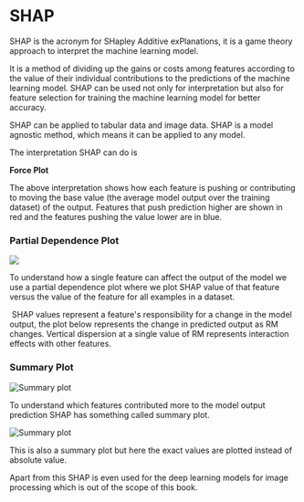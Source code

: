# SHAP

SHAP is the acronym for SHapley Additive exPlanations, it is a game theory approach to interpret the machine learning model.

It is a method of dividing up the gains or costs among features according to the value of their individual contributions to the predictions of the machine learning model. SHAP can be used not only for interpretation but also for feature selection for training the machine learning model for better accuracy.

SHAP can be applied to tabular data and image data. SHAP is a model agnostic method, which means it can be applied to any model.  


The interpretation SHAP can do is 

**Force Plot**  
  

The above interpretation shows how each feature is pushing or contributing to moving the base value \(the average model output over the training dataset\) of the output. Features that push prediction higher are shown in red and the features pushing the value lower are in blue.

### **Partial Dependence Plot** 

![](https://lh5.googleusercontent.com/xpaILWMid_xyQ7viUNI8rD584-C1uvJMNsh0LTpREJh4VRtLHYc27tfwZRWNkSh0kU-WeMayl7IXL2qZbp_3nT3lq3r8E4MOABBxZArgcBgFxv-eWckVMg4d2th0GwqjmJk2lPTI)

To understand how a single feature can affect the output of the model we use a partial dependence plot where we plot SHAP value of that feature versus the value of the feature for all examples in a dataset.

‌ SHAP values represent a feature's responsibility for a change in the model output, the plot below represents the change in predicted output as RM changes. Vertical dispersion at a single value of RM represents interaction effects with other features. 

### **Summary Plot**

![Summary plot](https://lh5.googleusercontent.com/czqK1_0oVj4fU5OnnA49GcMEIGad7UhKJMNh7wCE9VGzezCSHb4ji1ts_S1atsLKwK6HJaAmdMRvYDfRaLxkMF-CiZpDEvsPDp5W-stufPJ124fxsOUo8cpaK44XXq49mxFbTfHS)

To understand which features contributed more to the model output prediction SHAP has something called summary plot.

![Summary plot](https://lh5.googleusercontent.com/iNdXT5IF0sVkDnfeFI0UBFpP0YDBR9xzX1rXj1n_g_l3SQc4m182ti-bmYWFusPRwhrTwJzA25HoE6SW87nnYsHVpGHhCPLgCw2-Z7_fhtRAZbH2kYLwBntyZsLdsk12LNqLKfoJ)

This is also a summary plot but here the exact values are plotted instead of absolute value.

Apart from this SHAP is even used for the deep learning models for image processing which is out of the scope of this book.  


